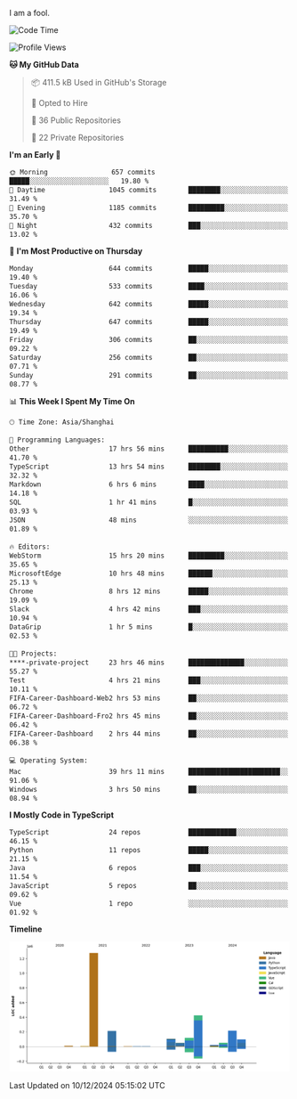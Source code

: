 I am a fool.

<!--START_SECTION:waka-->
![Code Time](http://img.shields.io/badge/Code%20Time-2%2C227%20hrs%2032%20mins-blue)

![Profile Views](http://img.shields.io/badge/Profile%20Views-1-blue)

**🐱 My GitHub Data** 

> 📦 411.5 kB Used in GitHub's Storage 
 > 
> 💼 Opted to Hire
 > 
> 📜 36 Public Repositories 
 > 
> 🔑 22 Private Repositories 
 > 
**I'm an Early 🐤** 

```text
🌞 Morning                657 commits         █████░░░░░░░░░░░░░░░░░░░░   19.80 % 
🌆 Daytime                1045 commits        ████████░░░░░░░░░░░░░░░░░   31.49 % 
🌃 Evening                1185 commits        █████████░░░░░░░░░░░░░░░░   35.70 % 
🌙 Night                  432 commits         ███░░░░░░░░░░░░░░░░░░░░░░   13.02 % 
```
📅 **I'm Most Productive on Thursday** 

```text
Monday                   644 commits         █████░░░░░░░░░░░░░░░░░░░░   19.40 % 
Tuesday                  533 commits         ████░░░░░░░░░░░░░░░░░░░░░   16.06 % 
Wednesday                642 commits         █████░░░░░░░░░░░░░░░░░░░░   19.34 % 
Thursday                 647 commits         █████░░░░░░░░░░░░░░░░░░░░   19.49 % 
Friday                   306 commits         ██░░░░░░░░░░░░░░░░░░░░░░░   09.22 % 
Saturday                 256 commits         ██░░░░░░░░░░░░░░░░░░░░░░░   07.71 % 
Sunday                   291 commits         ██░░░░░░░░░░░░░░░░░░░░░░░   08.77 % 
```


📊 **This Week I Spent My Time On** 

```text
🕑︎ Time Zone: Asia/Shanghai

💬 Programming Languages: 
Other                    17 hrs 56 mins      ██████████░░░░░░░░░░░░░░░   41.70 % 
TypeScript               13 hrs 54 mins      ████████░░░░░░░░░░░░░░░░░   32.32 % 
Markdown                 6 hrs 6 mins        ████░░░░░░░░░░░░░░░░░░░░░   14.18 % 
SQL                      1 hr 41 mins        █░░░░░░░░░░░░░░░░░░░░░░░░   03.93 % 
JSON                     48 mins             ░░░░░░░░░░░░░░░░░░░░░░░░░   01.89 % 

🔥 Editors: 
WebStorm                 15 hrs 20 mins      █████████░░░░░░░░░░░░░░░░   35.65 % 
MicrosoftEdge            10 hrs 48 mins      ██████░░░░░░░░░░░░░░░░░░░   25.13 % 
Chrome                   8 hrs 12 mins       █████░░░░░░░░░░░░░░░░░░░░   19.09 % 
Slack                    4 hrs 42 mins       ███░░░░░░░░░░░░░░░░░░░░░░   10.94 % 
DataGrip                 1 hr 5 mins         █░░░░░░░░░░░░░░░░░░░░░░░░   02.53 % 

🐱‍💻 Projects: 
****-private-project     23 hrs 46 mins      ██████████████░░░░░░░░░░░   55.27 % 
Test                     4 hrs 21 mins       ███░░░░░░░░░░░░░░░░░░░░░░   10.11 % 
FIFA-Career-Dashboard-Web2 hrs 53 mins       ██░░░░░░░░░░░░░░░░░░░░░░░   06.72 % 
FIFA-Career-Dashboard-Fro2 hrs 45 mins       ██░░░░░░░░░░░░░░░░░░░░░░░   06.42 % 
FIFA-Career-Dashboard    2 hrs 44 mins       ██░░░░░░░░░░░░░░░░░░░░░░░   06.38 % 

💻 Operating System: 
Mac                      39 hrs 11 mins      ███████████████████████░░   91.06 % 
Windows                  3 hrs 50 mins       ██░░░░░░░░░░░░░░░░░░░░░░░   08.94 % 
```

**I Mostly Code in TypeScript** 

```text
TypeScript               24 repos            ████████████░░░░░░░░░░░░░   46.15 % 
Python                   11 repos            █████░░░░░░░░░░░░░░░░░░░░   21.15 % 
Java                     6 repos             ███░░░░░░░░░░░░░░░░░░░░░░   11.54 % 
JavaScript               5 repos             ██░░░░░░░░░░░░░░░░░░░░░░░   09.62 % 
Vue                      1 repo              ░░░░░░░░░░░░░░░░░░░░░░░░░   01.92 % 
```



**Timeline**

![Lines of Code chart](https://raw.githubusercontent.com/VeejaLiu/VeejaLiu/master/assets/bar_graph.png)


 Last Updated on 10/12/2024 05:15:02 UTC
<!--END_SECTION:waka-->
